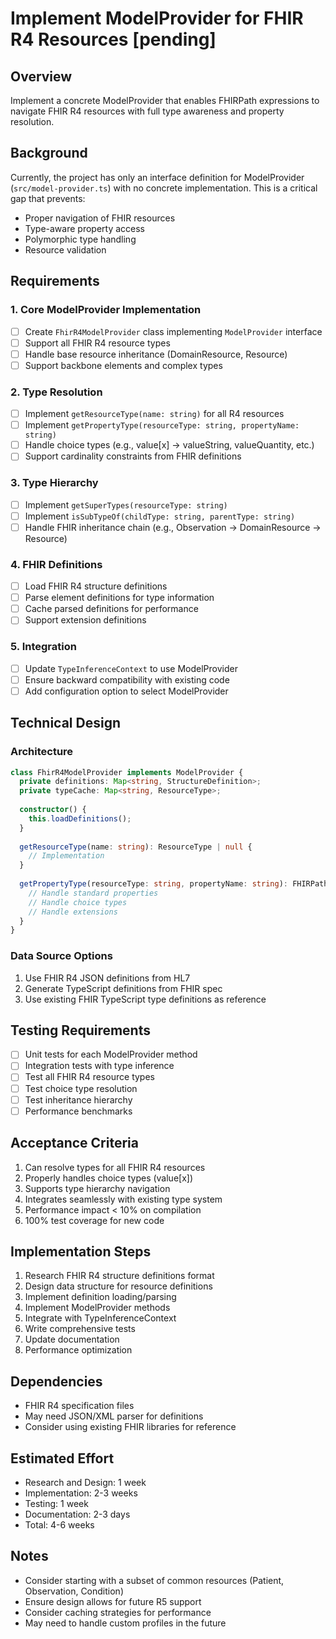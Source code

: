 # Implement ModelProvider for FHIR R4 Resources [pending]

## Overview

Implement a concrete ModelProvider that enables FHIRPath expressions to navigate FHIR R4 resources with full type awareness and property resolution.

## Background

Currently, the project has only an interface definition for ModelProvider (`src/model-provider.ts`) with no concrete implementation. This is a critical gap that prevents:
- Proper navigation of FHIR resources
- Type-aware property access
- Polymorphic type handling
- Resource validation

## Requirements

### 1. Core ModelProvider Implementation
- [ ] Create `FhirR4ModelProvider` class implementing `ModelProvider` interface
- [ ] Support all FHIR R4 resource types
- [ ] Handle base resource inheritance (DomainResource, Resource)
- [ ] Support backbone elements and complex types

### 2. Type Resolution
- [ ] Implement `getResourceType(name: string)` for all R4 resources
- [ ] Implement `getPropertyType(resourceType: string, propertyName: string)`
- [ ] Handle choice types (e.g., value[x] → valueString, valueQuantity, etc.)
- [ ] Support cardinality constraints from FHIR definitions

### 3. Type Hierarchy
- [ ] Implement `getSuperTypes(resourceType: string)` 
- [ ] Implement `isSubTypeOf(childType: string, parentType: string)`
- [ ] Handle FHIR inheritance chain (e.g., Observation → DomainResource → Resource)

### 4. FHIR Definitions
- [ ] Load FHIR R4 structure definitions
- [ ] Parse element definitions for type information
- [ ] Cache parsed definitions for performance
- [ ] Support extension definitions

### 5. Integration
- [ ] Update `TypeInferenceContext` to use ModelProvider
- [ ] Ensure backward compatibility with existing code
- [ ] Add configuration option to select ModelProvider

## Technical Design

### Architecture
```typescript
class FhirR4ModelProvider implements ModelProvider {
  private definitions: Map<string, StructureDefinition>;
  private typeCache: Map<string, ResourceType>;
  
  constructor() {
    this.loadDefinitions();
  }
  
  getResourceType(name: string): ResourceType | null {
    // Implementation
  }
  
  getPropertyType(resourceType: string, propertyName: string): FHIRPathType | null {
    // Handle standard properties
    // Handle choice types
    // Handle extensions
  }
}
```

### Data Source Options
1. Use FHIR R4 JSON definitions from HL7
2. Generate TypeScript definitions from FHIR spec
3. Use existing FHIR TypeScript type definitions as reference

## Testing Requirements

- [ ] Unit tests for each ModelProvider method
- [ ] Integration tests with type inference
- [ ] Test all FHIR R4 resource types
- [ ] Test choice type resolution
- [ ] Test inheritance hierarchy
- [ ] Performance benchmarks

## Acceptance Criteria

1. Can resolve types for all FHIR R4 resources
2. Properly handles choice types (value[x])
3. Supports type hierarchy navigation
4. Integrates seamlessly with existing type system
5. Performance impact < 10% on compilation
6. 100% test coverage for new code

## Implementation Steps

1. Research FHIR R4 structure definitions format
2. Design data structure for resource definitions
3. Implement definition loading/parsing
4. Implement ModelProvider methods
5. Integrate with TypeInferenceContext
6. Write comprehensive tests
7. Update documentation
8. Performance optimization

## Dependencies

- FHIR R4 specification files
- May need JSON/XML parser for definitions
- Consider using existing FHIR libraries for reference

## Estimated Effort

- Research and Design: 1 week
- Implementation: 2-3 weeks
- Testing: 1 week
- Documentation: 2-3 days
- Total: 4-6 weeks

## Notes

- Consider starting with a subset of common resources (Patient, Observation, Condition)
- Ensure design allows for future R5 support
- Consider caching strategies for performance
- May need to handle custom profiles in the future